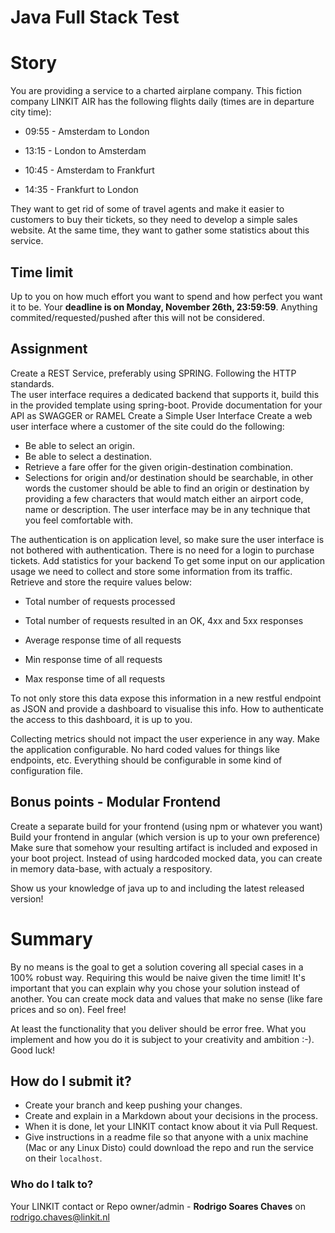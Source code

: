 # Java Full Stack Test

# Story
You are providing a service to a charted airplane company. This fiction company LINKIT AIR has the following flights daily (times are in departure city time):

* 09:55 - Amsterdam to London 

* 13:15 - London to Amsterdam

* 10:45 - Amsterdam to Frankfurt

* 14:35 - Frankfurt to London

They want to get rid of some of travel agents and make it easier to customers to buy their tickets, so they need to develop a simple sales website. 
At the same time, they want to gather some statistics about this service.

## Time limit
Up to you on how much effort you want to spend and how perfect you want it to be. 
Your **deadline is on Monday, November 26th, 23:59:59**. Anything commited/requested/pushed after this will not be considered.

## Assignment
Create a REST Service, preferably using SPRING. Following the HTTP standards.  
The user interface requires a dedicated backend that supports it, build this in the provided template using spring-boot.
Provide documentation for your API as SWAGGER or RAMEL
Create a Simple User Interface
Create a web user interface where a customer of the site could do the following:

* Be able to select an origin.
* Be able to select a destination.
* Retrieve a fare offer for the given origin-destination combination.
* Selections for origin and/or destination should be searchable, in other words the customer should be able to find an origin or destination by providing a few characters that would match either an airport code, name or description. The user interface may be in any technique that you feel comfortable with.

The authentication is on application level, so make sure the user interface is not bothered with authentication. There is no need for a login to purchase tickets.
Add statistics for your backend
To get some input on our application usage we need to collect and store some information from its traffic. Retrieve and store the require values below:

* Total number of requests processed

* Total number of requests resulted in an OK, 4xx and 5xx responses

* Average response time of all requests

* Min response time of all requests

* Max response time of all requests

To not only store this data expose this information in a new restful endpoint as JSON and provide a dashboard to visualise this info. How to authenticate the access to this dashboard, it is up to you.

Collecting metrics should not impact the user experience in any way.
Make the application configurable. No hard coded values for things like endpoints, etc. Everything should be configurable in some kind of configuration file.

## Bonus points - Modular Frontend 
Create a separate build for your frontend (using npm or whatever you want)
Build your frontend in angular (which version is up to your own preference)
Make sure that somehow your resulting artifact is included and exposed in your boot project.
Instead of using hardcoded mocked data, you can create in memory data-base, with actualy a respository.

Show us your knowledge of java up to and including the latest released version!

# Summary #
By no means is the goal to get a solution covering all special cases in a 100% robust way. Requiring this would be naive given the time limit! It's important that you can explain why you chose your solution instead of another. You can create mock data and values that make no sense (like fare prices and so on). Feel free!

At least the functionality that you deliver should be error free. What you implement and how you do it is subject to your creativity and ambition :-). Good luck!

## How do I submit it? ##
* Create your branch and keep pushing your changes. 
* Create and explain in a Markdown about your decisions in the process.
* When it is done, let your LINKIT contact know about it via Pull Request.
* Give instructions in a readme file so that anyone with a unix machine (Mac or any Linux Disto) could download the repo and run the service on their `localhost`.

### Who do I talk to? ###
Your LINKIT contact or Repo owner/admin - **Rodrigo Soares Chaves** on rodrigo.chaves@linkit.nl

